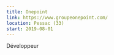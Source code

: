 ```yaml
---
title: Onepoint
link: https://www.groupeonepoint.com/
location: Pessac (33)
start: 2019-08-01
---
```


Développeur
